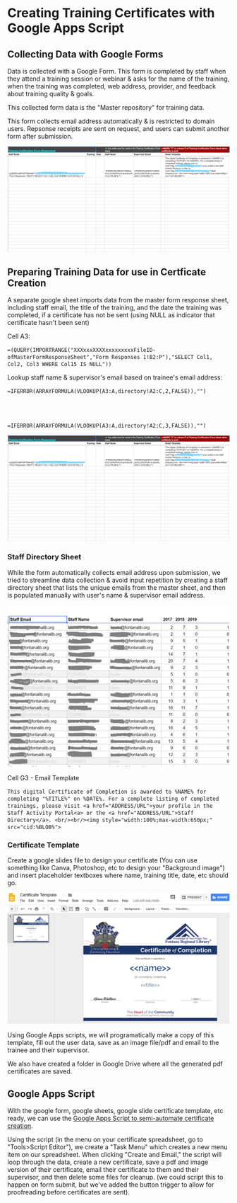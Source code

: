 <!doctype html>
<html>
<head>
<meta charset="utf-8">
<title>Creating Certificates with Google Docs and Apps Script</title>
</head><body><h1>Creating Training Certificates with Google Apps Script</h1>
<h2>Collecting Data with Google Forms</h2>
<p>Data is collected with a Google Form. This form is completed by staff when they attend a training session or webinar &amp; asks for the name of the training, when the training was completed, web address, provider, and feedback about training quality &amp; goals.</p>
<p>This collected form data is the "Master repository" for training data.</p>
<p>This form collects email address automatically &amp; is restricted to domain users. Repsonse receipts are sent on request, and users can submit another form after submission.</p>
<img src="https://github.com/fontana-regional-library/scripts/blob/master/Training%20Certificates/imgs/certificate-data.jpg?raw=true"/>
<h2>Preparing Training Data for use in Certficate Creation</h2>
<p>A separate google sheet imports data from the master form response sheet, including staff email, the title of the training, and the date the training was completed, if a certificate has not be sent (using NULL as indicator that certificate hasn't been sent)</p>
<p>Cell A3:<br/>
<pre><code>=(QUERY(IMPORTRANGE("XXXxxxXXXXxxxxxxxxxFileID-ofMasterFormResponseSheet","Form Responses 1!B2:P"),"SELECT Col1, Col2, Col3 WHERE Col15 IS NULL"))</code></pre></p>
<p>Lookup staff name &amp; supervisor's email based on trainee's email address:<br/>
    <pre><code>=IFERROR(ARRAYFORMULA(VLOOKUP(A3:A,directory!A2:C,2,FALSE)),"")</code></pre><br/><br/>
    <pre><code>=IFERROR(ARRAYFORMULA(VLOOKUP(A3:A,directory!A2:C,3,FALSE)),"")</code></pre></p>
    <img src="https://github.com/fontana-regional-library/scripts/blob/master/Training%20Certificates/imgs/certificate-data.JPG?raw=true"/>
<h3>Staff Directory Sheet</h3>
<p>While the form automatically collects email address upon submission, we tried to streamline data collection &amp; avoid input repetition by creating a staff directory sheet that lists the unique emails from the master sheet, and then is populated manually with user's name &amp; supervisor email address.</p>
<img src="https://github.com/fontana-regional-library/scripts/blob/master/Training%20Certificates/imgs/directory.PNG?raw=true"/>
<p>Cell G3 - Email Template</p>
<pre><code>This digital Certificate of Completion is awarded to %NAME% for completing "%TITLE%" on %DATE%. For a complete listing of completed trainings, please visit &lt;a href="ADDRESS/URL"&gt;your profile in the Staff Activity Portal&lt;a&gt; or the &lt;a href="ADDRESS/URL"&gt;Staff Directory&lt;/a&gt;. &lt;br/&gt;&lt;br/&gt;&lt;img style="width:100%;max-width:650px;" src="cid:%BLOB%"&gt;</code></pre>
<h3>Certificate Template</h3>
<p>Create a google slides file to design your certificate (You can use something like Canva, Photoshop, etc to design your "Background image") and insert placeholder textboxes where name, training title, date, etc should go.</p>
<img src="https://github.com/fontana-regional-library/scripts/blob/master/Training%20Certificates/imgs/certificate.PNG?raw=true"/>
<p>Using Google Apps scripts, we will programatically make a copy of this template, fill out the user data, save as an image file/pdf and email to the trainee and their supervisor.</p>
<p>We also have created a folder in Google Drive where all the generated pdf certificates are saved.</p>
<h2>Google Apps Script</h2>
<p>With the google form, google sheets, google slide certificate template, etc ready, we can use the <a href="https://github.com/fontana-regional-library/scripts/blob/master/Training%20Certificates/Training%20Certificate%20sheet%20script.js">Google Apps Script to semi-automate certificate creation</a>.</p>
<p>Using the script (in the menu on your certificate spreadsheet, go to "Tools>Script Editor"), we create a "Task Menu" which creates a new menu item on our spreadsheet. When clicking "Create and Email," the script will loop through the data, create a new certificate, save a pdf and image version of their certificate, email their certificate to them and their supervisor, and then delete some files for cleanup. (we could script this to happen on form submit, but we've added the button trigger to allow for proofreading before certificates are sent).</p>
</body>
</html>